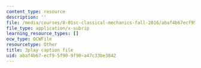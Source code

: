```yaml
---
content_type: resource
description: ''
file: /media/courses/8-01sc-classical-mechanics-fall-2016/abaf4b67ecf95f909f90a47c33be3842_0mGd0JUmgm8.vtt
file_type: application/x-subrip
learning_resource_types: []
ocw_type: OCWFile
resourcetype: Other
title: 3play caption file
uid: abaf4b67-ecf9-5f90-9f90-a47c33be3842
---
```

